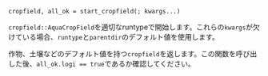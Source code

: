 ```
cropfield, all_ok = start_cropfield(; kwargs...)
```

`cropfield::AquaCropField`を適切なruntypeで開始します。これらの`kwargs`が欠けている場合、`runtype`と`parentdir`のデフォルト値を使用します。

作物、土壌などのデフォルト値を持つ`cropfield`を返します。この関数を呼び出した後、`all_ok.logi == true`であるか確認してください。
